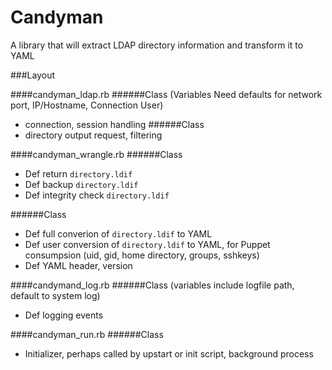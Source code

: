 Candyman
========

A library that will extract LDAP directory information and transform it to YAML

###Layout

####candyman_ldap.rb
######Class (Variables Need defaults for network port, IP/Hostname, Connection User)
- connection, session handling
######Class 
- directory output request, filtering

####candyman_wrangle.rb
######Class 
- Def return ```directory.ldif```
- Def backup ```directory.ldif```
- Def integrity check ```directory.ldif```

######Class 
- Def full converion of ```directory.ldif``` to YAML
- Def user conversion of ```directory.ldif``` to YAML, for Puppet consumpsion (uid, gid, home directory, groups, sshkeys)
- Def YAML header, version

####candymand_log.rb
######Class (variables include logfile path, default to system log)
- Def logging events

####candyman_run.rb
######Class 
- Initializer, perhaps called by upstart or init script, background process
